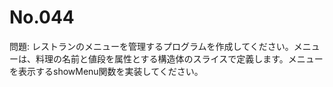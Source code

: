 # No.044

問題: レストランのメニューを管理するプログラムを作成してください。メニューは、料理の名前と値段を属性とする構造体のスライスで定義します。メニューを表示するshowMenu関数を実装してください。
